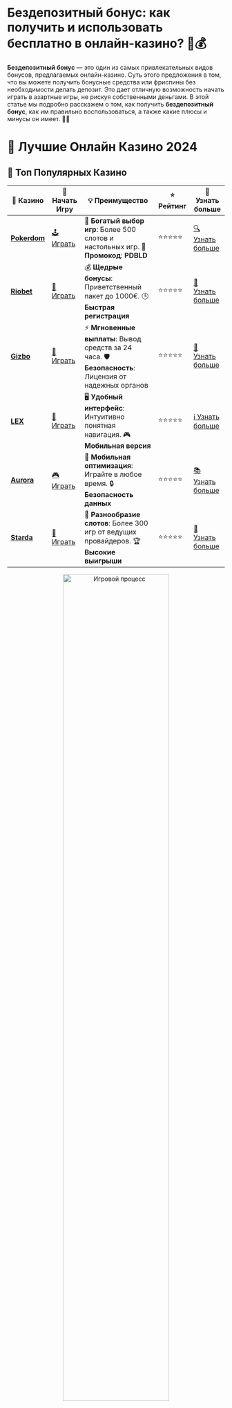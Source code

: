 # **Бездепозитный бонус: как получить и использовать бесплатно в онлайн-казино? 🎉💰**

**Бездепозитный бонус** — это один из самых привлекательных видов бонусов, предлагаемых онлайн-казино. Суть этого предложения в том, что вы можете получить бонусные средства или фриспины без необходимости делать депозит. Это дает отличную возможность начать играть в азартные игры, не рискуя собственными деньгами. В этой статье мы подробно расскажем о том, как получить **бездепозитный бонус**, как им правильно воспользоваться, а также какие плюсы и минусы он имеет. 🎰🎁

# 🎰 Лучшие Онлайн Казино 2024

## 🌟 Топ Популярных Казино

| 🎲 **Казино** | 🔗 **Начать Игру** | 💡 **Преимущество** | ⭐ **Рейтинг** | 🔗 **Узнать больше** |
|--------------|---------------------|---------------------|----------------|----------------------|
| [**Pokerdom**](https://brandplay.link/4k77v2yx) | [🕹️ Играть](https://brandplay.link/4k77v2yx) | 🎉 **Богатый выбор игр**: Более 500 слотов и настольных игр. 🎁 **Промокод**: **PDBLD** | ⭐⭐⭐⭐⭐ | [🔍 Узнать больше](https://brandplay.link/4k77v2yx) |
| [**Riobet**](https://brandplay.link/7xBLTPyj) | [🎰 Играть](https://brandplay.link/7xBLTPyj) | 💰 **Щедрые бонусы**: Приветственный пакет до 1000€. 🕒 **Быстрая регистрация** | ⭐⭐⭐⭐⭐ | [📖 Узнать больше](https://brandplay.link/7xBLTPyj) |
| [**Gizbo**](https://brandplay.link/bprXw4YV) | [🎲 Играть](https://brandplay.link/bprXw4YV) | ⚡ **Мгновенные выплаты**: Вывод средств за 24 часа. 🛡️ **Безопасность**: Лицензия от надежных органов | ⭐⭐⭐⭐⭐ | [📝 Узнать больше](https://brandplay.link/bprXw4YV) |
| [**LEX**](https://brandplay.link/zW4hdDFV) | [🤑 Играть](https://brandplay.link/zW4hdDFV) | 🖥️ **Удобный интерфейс**: Интуитивно понятная навигация. 🎮 **Мобильная версия** | ⭐⭐⭐⭐⭐ | [ℹ️ Узнать больше](https://brandplay.link/zW4hdDFV) |
| [**Aurora**](https://10trafic-stat2.com/click/668546556bcc6313411604bd/6766/13032/subaccount) | [🎮 Играть](https://10trafic-stat2.com/click/668546556bcc6313411604bd/6766/13032/subaccount) | 📱 **Мобильная оптимизация**: Играйте в любое время. 🔒 **Безопасность данных** | ⭐⭐⭐⭐⭐ | [📚 Узнать больше](https://10trafic-stat2.com/click/668546556bcc6313411604bd/6766/13032/subaccount) |
| [**Starda**](https://brandplay.link/fB7xwRFL) | [🎯 Играть](https://brandplay.link/fB7xwRFL) | 🎰 **Разнообразие слотов**: Более 300 игр от ведущих провайдеров. 🏆 **Высокие выигрыши** | ⭐⭐⭐⭐⭐ | [🔎 Узнать больше](https://brandplay.link/fB7xwRFL) |

<div align="center">
    <img src="https://i.pinimg.com/originals/87/9e/b9/879eb9354dd0699582408b68f2e253b2.gif" alt="Игровой процесс" width="70%">
</div>

## 💎 Лучшие Бонусы и Акции

| 🎲 **Казино** | 🔗 **Начать Игру** | 💡 **Преимущество** | ⭐ **Рейтинг** | 🔗 **Узнать больше** |
|--------------|---------------------|---------------------|----------------|----------------------|
| [**Kometa**](https://brandplay.link/8ZymQJV8) | [🎰 Играть](https://brandplay.link/8ZymQJV8) | 🎁 **Эксклюзивные бонусы**: Регулярные акции и промо. 🔄 **Программы лояльности** | ⭐⭐⭐⭐☆ | [🔍 Узнать больше](https://brandplay.link/8ZymQJV8) |
| [**R7**](https://brandplay.link/bMd3Yjsw) | [🕹️ Играть](https://brandplay.link/bMd3Yjsw) | 🕒 **Круглосуточная поддержка**: Всегда на связи. 💸 **Высокие лимиты** | ⭐⭐⭐⭐☆ | [📖 Узнать больше](https://brandplay.link/bMd3Yjsw) |
| [**7K**](https://brandplay.link/BvQyFShp) | [🎲 Играть](https://brandplay.link/BvQyFShp) | 🌟 **Эксклюзивные бонусы**: Только для VIP игроков. 🎉 **Сезонные акции** | ⭐⭐⭐⭐☆ | [📝 Узнать больше](https://brandplay.link/BvQyFShp) |
| [**Kent**](https://brandplay.link/Fv2WP3js) | [🤑 Играть](https://brandplay.link/Fv2WP3js) | 📈 **Высокий RTP**: Более 98%. 💼 **Профессиональная поддержка** | ⭐⭐⭐⭐☆ | [ℹ️ Узнать больше](https://brandplay.link/Fv2WP3js) |
| [**1Xslots**](https://brandplay.link/hSB1khtr) | [🎮 Играть](https://brandplay.link/hSB1khtr) | 🎉 **Множество акций**: Еженедельные бонусы и турниры. 🛡️ **Безопасность** | ⭐⭐⭐⭐☆ | [📚 Узнать больше](https://brandplay.link/hSB1khtr) |
| [**Gama**](https://brandplay.link/j6NMKsDz) | [🎯 Играть](https://brandplay.link/j6NMKsDz) | 🔍 **Интуитивный интерфейс**: Легкость использования. 🏅 **Престижные турниры** | ⭐⭐⭐⭐☆ | [🔎 Узнать больше](https://brandplay.link/j6NMKsDz) |

<div align="center">
    <img src="https://i.pinimg.com/originals/87/9e/b9/879eb9354dd0699582408b68f2e253b2.gif" alt="Игровой процесс" width="70%">
</div>

## 🚀 Быстрые Выигрыши и Поддержка

| 🎲 **Казино** | 🔗 **Начать Игру** | 💡 **Преимущество** | ⭐ **Рейтинг** | 🔗 **Узнать больше** |
|--------------|---------------------|---------------------|----------------|----------------------|
| [**Onion**](https://brandplay.link/zBGRVpQ9) | [🎰 Играть](https://brandplay.link/zBGRVpQ9) | 🤑 **Низкие ставки**: Идеально для начинающих. 🔄 **Быстрые выводы** | ⭐⭐⭐⭐☆ | [🔍 Узнать больше](https://brandplay.link/zBGRVpQ9) |
| [**Чемпион**](https://temon-gter.cfd/go/lRq?p80412p304504pcc44t17455) | [🕹️ Играть](https://temon-gter.cfd/go/lRq?p80412p304504pcc44t17455) | 🏅 **Лояльная программа**: Награды за активность. 🎁 **Ежемесячные бонусы** | ⭐⭐⭐⭐☆ | [📖 Узнать больше](https://temon-gter.cfd/go/lRq?p80412p304504pcc44t17455) |
| [**Vavada**](https://vavadapartner.pro/?promo=ea5c9275-6854-4505-94fc-95ab18221945-linkb2) | [🎲 Играть](https://vavadapartner.pro/?promo=ea5c9275-6854-4505-94fc-95ab18221945-linkb2) | 🚀 **Быстрая регистрация**: Начните играть мгновенно. 🔐 **Безопасные транзакции** | ⭐⭐⭐⭐☆ | [📝 Узнать больше](https://vavadapartner.pro/?promo=ea5c9275-6854-4505-94fc-95ab18221945-linkb2) |
| [**Friends**](https://gofriends.kim/linkb2) | [🤑 Играть](https://gofriends.kim/linkb2) | 🤝 **Социальные игры**: Играйте с друзьями. 🌐 **Мультиплатформенность** | ⭐⭐⭐⭐☆ | [ℹ️ Узнать больше](https://gofriends.kim/linkb2) |
| [**1WIN**](https://brandplay.link/smXVpBbG) | [🎮 Играть](https://brandplay.link/smXVpBbG) | 🏆 **Спортивные ставки**: Широкий выбор видов спорта. 💵 **Высокие коэффициенты** | ⭐⭐⭐⭐☆ | [📚 Узнать больше](https://brandplay.link/smXVpBbG) |
| [**Drip**](https://drp-ircp01.com/c07e6a3db) | [🎯 Играть](https://drp-ircp01.com/c07e6a3db) | 🌐 **Инновационные игры**: Новейшие игровые технологии. 🛡️ **Высокая безопасность** | ⭐⭐⭐⭐☆ | [🔎 Узнать больше](https://drp-ircp01.com/c07e6a3db) |
| [**JoyCasino**](https://rpc30.call2me.pro/?/ru/registration?apkpop=0&partner=p24970p3291217pc98f) | [🎰 Играть](https://rpc30.call2me.pro/?/ru/registration?apkpop=0&partner=p24970p3291217pc98f) | 🎁 **Приятные бонусы**: Ежедневные акции и подарки. 🕹️ **Разнообразие игр** | ⭐⭐⭐⭐☆ | [🔍 Узнать больше](https://rpc30.call2me.pro/?/ru/registration?apkpop=0&partner=p24970p3291217pc98f) |

<div align="center">
    <img src="https://i.pinimg.com/originals/87/9e/b9/879eb9354dd0699582408b68f2e253b2.gif" alt="Игровой процесс" width="70%">
</div>
---

✨ **Выбирайте лучшее казино для себя и наслаждайтесь игрой! Удачи!** ✨
![Картинка казино](https://i.pinimg.com/originals/a9/29/6e/a9296ea1cf6a7c20a985e593451f0323.png)

## Что такое **бездепозитный бонус**? 🤔

**Бездепозитный бонус** — это бонус, который онлайн-казино предоставляет игрокам за регистрацию или другие действия, не требуя от них внесения депозита. Чаще всего такие бонусы бывают в виде бесплатных вращений (фриспинов) или бонусных средств, которые можно использовать для ставок на игровых автоматах и других играх. Главное преимущество такого бонуса — это возможность начать игру без вложений.

Эти бонусы часто предлагаются новым пользователям, чтобы они могли ознакомиться с игрой и тестировать стратегии, не рискуя своими деньгами.

## Как получить **бездепозитный бонус**? 🎁

Получить **бездепозитный бонус** достаточно просто. Вам нужно зарегистрироваться в онлайн-казино, которое предлагает такой бонус, и выполнить несколько условий, указанных в правилах бонусной программы. В большинстве случаев это выглядит следующим образом:

1. **Регистрация**: Для получения бонуса необходимо создать аккаунт в выбранном казино.
2. **Подтверждение личности**: Некоторые казино требуют пройти процесс верификации (проверка email или телефона) для получения бонуса.
3. **Введение промокода** (если требуется): Некоторые казино предоставляют специальные промокоды, которые нужно ввести в процессе регистрации или активации бонуса.
4. **Выполнение условий**: После регистрации вам могут предложить пройти несколько простых шагов, таких как подтверждение email-адреса или участие в акции, чтобы активировать бездепозитный бонус.

Обратите внимание, что бездепозитные бонусы часто сопровождаются условиями, которые могут включать ограничения по времени, ограничения на вывод средств или требования по отыгрышу.

## Преимущества **бездепозитного бонуса** 🎯

### 1. **Никаких финансовых рисков** 🚫💸

Самое главное преимущество **бездепозитного бонуса** — это отсутствие риска для вашего бюджета. Вы получаете бонусные средства или фриспины и можете играть в игры, не тратя свои деньги.

### 2. **Возможность тестировать игры** 🎮

С помощью бездепозитного бонуса вы можете протестировать различные слоты, настольные игры и даже живые казино-игры. Это отличная возможность попробовать все, что предлагает казино, без финансовых обязательств.

### 3. **Шанс на реальные выигрыши** 💰🎉

Несмотря на то, что бонус предоставляется бесплатно, вы все равно можете выиграть реальные деньги, если выполните условия по отыгрышу бонуса. Это дает вам шанс начать свой путь в казино с реальными выигрышами, не рискуя собственными средствами.

### 4. **Привлечение новых игроков** 🌟

Казино предлагают бездепозитные бонусы как способ привлечения новых пользователей. Если вы новичок, это отличная возможность познакомиться с миром онлайн-казино и ощутить вкус победы.

## Как использовать **бездепозитный бонус**? 🎲

### 1. **Проверка условий бонуса** 📜

Перед тем как начать использовать **бездепозитный бонус**, внимательно ознакомьтесь с условиями. Каждое казино устанавливает требования по отыгрышу, минимальной ставке или ограничениям на вывод средств. Убедитесь, что вам понятны все эти моменты.

### 2. **Выбор игр** 🎰

После активации бонуса выберите те игры, которые позволяют отыгрывать бонусные средства. В некоторых случаях казино ограничивает, какие игры можно играть с бонусом. Лучше всего использовать бонус на слотах, которые имеют наибольший процент возврата игроку (RTP).

### 3. **Ставки и отыгрыш бонуса** 🔄

Чтобы вывести выигранные средства, вам нужно выполнить требования по отыгрышу бонуса. Это обычно означает, что нужно несколько раз прокрутить бонусную сумму на определенных играх или в определенный срок. Важно соблюдать эти условия, чтобы бонус стал доступен для вывода.

### 4. **Вывод выигрыша** 💸

Если вы выполнили все условия, вам разрешат вывести выигрыш. Убедитесь, что казино не ограничивает сумму вывода и что ваш аккаунт полностью верифицирован.

## Виды **бездепозитных бонусов** 💳

### 1. **Бесплатные фриспины** 🎰

Бесплатные фриспины — это наиболее распространенный вид **бездепозитного бонуса**. Казино предоставляет определенное количество бесплатных вращений на популярных слотах. Выигрыши, полученные в ходе этих фриспинов, можно использовать для дальнейших ставок.

### 2. **Бонусные деньги** 💵

Некоторые казино предлагают бездепозитные бонусы в виде бонусных средств, которые можно использовать для ставок на любой игре. Такие бонусы могут быть ограничены по времени или числу ставок.

### 3. **Кэшбек** 💸

Некоторые онлайн-казино предлагают кэшбек как часть бездепозитного бонуса. Это означает, что после первой неудачной игры или депозита вы получаете часть средств обратно на свой счет, которые можно использовать для дальнейшей игры.

## Недостатки **бездепозитных бонусов** ⚠️

### 1. **Ограниченные условия отыгрыша** 🔒

Бездепозитные бонусы часто сопровождаются высокими требованиями по отыгрышу, что может затруднить вывод выигрыша. Убедитесь, что условия отыгрыша вам подходят.

### 2. **Ограничения на вывод средств** 💳

Многие казино ограничивают сумму, которую можно вывести с бонусных средств. Это может означать, что выигрыш от бездепозитного бонуса может быть ограничен, особенно если он был получен через бесплатные фриспины.

### 3. **Невозможность вывести бонусные средства сразу** ⏳

Некоторые казино предлагают бонусы, которые можно использовать только для ставок и не позволяют вывести бонусные средства до выполнения условий отыгрыша. Это может ограничить вашу свободу в управлении средствами.

## Заключение: стоит ли использовать **бездепозитный бонус**? 🎯

**Бездепозитный бонус** — это отличный способ начать играть в онлайн-казино без риска для собственного бюджета. Он предоставляет шанс на реальные выигрыши и позволяет познакомиться с игрой, не внося депозита. Главное — тщательно проверять условия бонуса, чтобы избежать неприятных сюрпризов.

Используйте бонусы с умом, выбирайте проверенные казино и наслаждайтесь азартом без финансовых рисков! 🍀🎉
